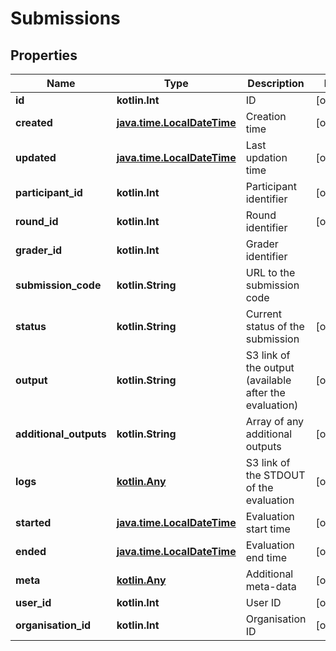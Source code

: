 
# Submissions

## Properties
Name | Type | Description | Notes
------------ | ------------- | ------------- | -------------
**id** | **kotlin.Int** | ID |  [optional]
**created** | [**java.time.LocalDateTime**](java.time.LocalDateTime.md) | Creation time |  [optional]
**updated** | [**java.time.LocalDateTime**](java.time.LocalDateTime.md) | Last updation time |  [optional]
**participant_id** | **kotlin.Int** | Participant identifier |  [optional]
**round_id** | **kotlin.Int** | Round identifier |  [optional]
**grader_id** | **kotlin.Int** | Grader identifier | 
**submission_code** | **kotlin.String** | URL to the submission code | 
**status** | **kotlin.String** | Current status of the submission |  [optional]
**output** | **kotlin.String** | S3 link of the output (available after the evaluation) |  [optional]
**additional_outputs** | **kotlin.String** | Array of any additional outputs |  [optional]
**logs** | [**kotlin.Any**](kotlin.Any.md) | S3 link of the STDOUT of the evaluation |  [optional]
**started** | [**java.time.LocalDateTime**](java.time.LocalDateTime.md) | Evaluation start time |  [optional]
**ended** | [**java.time.LocalDateTime**](java.time.LocalDateTime.md) | Evaluation end time |  [optional]
**meta** | [**kotlin.Any**](kotlin.Any.md) | Additional meta-data |  [optional]
**user_id** | **kotlin.Int** | User ID |  [optional]
**organisation_id** | **kotlin.Int** | Organisation ID |  [optional]



